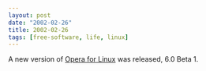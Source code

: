 ```yaml
---
layout: post
date: "2002-02-26"
title: 2002-02-26
tags: [free-software, life, linux]
---
```

A new version of [Opera for Linux](http://www.opera.com/) was
released, 6.0 Beta 1.

